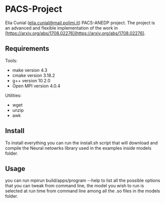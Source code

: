 # PACS-Project

Elia Cunial (elia.cunial@mail.polimi.it) PACS-ANEDP project.
The project is an advanced and flexible implementation of the work in [https://arxiv.org/abs/1708.02276](https://arxiv.org/abs/1708.02276).

## Requirements
Tools:
* make version 4.3
* cmake version 3.18.2
* g++ version 10.2.0
* Open MPI version 4.0.4

Utilities:
* wget
* unzip
* awk

## Install
To install everything you can run the install.sh script that will download and compile the Neural netowrks library used in the examples inside models folder. 


## Usage
you can run mpirun build/apps/program --help to list all the possible options that you can tweak from command line, the model you wish to run is selected at run time from command line among all the .so files in the models folder.

